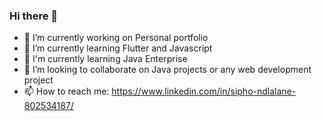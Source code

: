### Hi there 👋

- 🔭 I’m currently working on Personal portfolio
- 🌱 I’m currently learning Flutter and Javascript
- 🌱 I'm currently learning Java Enterprise
- 👯 I’m looking to collaborate on Java projects or any web development project
- 📫 How to reach me: https://www.linkedin.com/in/sipho-ndlalane-802534187/

